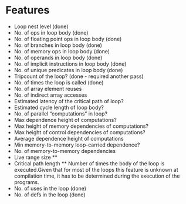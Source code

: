 # Features
* Loop nest level (done)
* No. of ops in loop body (done)
* No. of floating point ops in loop body (done)
* No. of branches in loop body (done)
* No. of memory ops in loop body (done)
* No. of operands in loop body (done)
* No. of implicit instructions in loop body (done)
* No. of unique predicates in loop body (done)
* Tripcount of the loop? (done - required another pass)
* No. of times the loop is called (done)
* No. of array element reuses
* No. of indirect array accesses
* Estimated latency of the critical path of loop?
* Estimated cycle length of loop body?
* No. of parallel “computations” in loop?
* Max dependence height of computations?
* Max height of memory dependencies of computations?
* Max height of control dependencies of computations?
* Average dependence height of computations
* Min memory-to-memory loop-carried dependence?
* No. of memory-to-memory dependencies
* Live range size **
* Critical path length **
Number of times the body of the loop is executed.Given that for most of the loops this feature is unknown at compilation time, it has to be determined during the execution of the programs.
* No. of uses in the loop (done)
* No. of defs in the loop (done)
